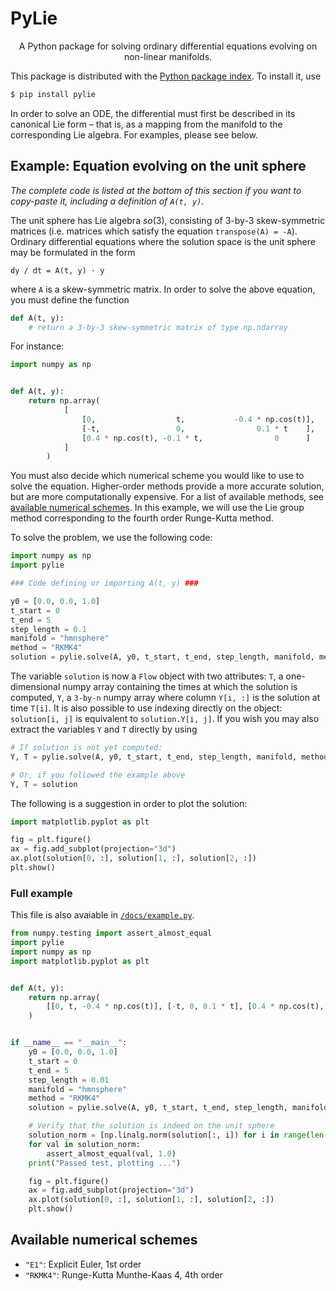 # PyLie

<p align="center">
A Python package for solving ordinary differential equations evolving on non-linear manifolds.
</p>

This package is distributed with the [Python package index](https://pypi.org/). To install it, use

```bash
$ pip install pylie
```

In order to solve an ODE, the differential must first be described in its canonical Lie form – that is, as a mapping from the manifold to the corresponding Lie algebra.
For examples, please see below.

## Example: Equation evolving on the unit sphere

_The complete code is listed at the bottom of this section if you want to copy-paste it, including a definition of `A(t, y)`._

The unit sphere has Lie algebra _so_(3), consisting of 3-by-3 skew-symmetric matrices (i.e. matrices which satisfy the equation `transpose(A) = -A`).
Ordinary differential equations where the solution space is the unit sphere may be formulated in the form

```
dy / dt = A(t, y) · y
```

where `A` is a skew-symmetric matrix.
In order to solve the above equation, you must define the function

```py
def A(t, y):
    # return a 3-by-3 skew-symmetric matrix of type np.ndarray
```

For instance:

```py
import numpy as np


def A(t, y):
    return np.array(
            [
                [0,                  t,           -0.4 * np.cos(t)],
                [-t,                 0,                0.1 * t    ],
                [0.4 * np.cos(t), -0.1 * t,                0      ]
            ]
        )
```

You must also decide which numerical scheme you would like to use to solve the equation.
Higher-order methods provide a more accurate solution, but are more computationally expensive.
For a list of available methods, see [available numerical schemes](#Available-numerical-schemes).
In this example, we will use the Lie group method corresponding to the fourth order Runge-Kutta method.

To solve the problem, we use the following code:

```py
import numpy as np
import pylie

### Code defining or importing A(t, y) ###

y0 = [0.0, 0.0, 1.0]
t_start = 0
t_end = 5
step_length = 0.1
manifold = "hmnsphere"
method = "RKMK4"
solution = pylie.solve(A, y0, t_start, t_end, step_length, manifold, method)
```

The variable `solution` is now a `Flow` object with two attributes: `T`, a one-dimensional numpy array containing the times at which the solution is computed, `Y`, a `3-by-n` numpy array where column `Y[i, :]` is the solution at time `T[i]`.
It is also possible to use indexing directly on the object: `solution[i, j]` is equivalent to `solution.Y[i, j]`.
If you wish you may also extract the variables `Y` and `T` directly by using

```py
# If solution is not yet computed:
Y, T = pylie.solve(A, y0, t_start, t_end, step_length, manifold, method)

# Or, if you followed the example above
Y, T = solution
```

The following is a suggestion in order to plot the solution:

```py
import matplotlib.pyplot as plt

fig = plt.figure()
ax = fig.add_subplot(projection="3d")
ax.plot(solution[0, :], solution[1, :], solution[2, :])
plt.show()
```

### Full example

This file is also avaiable in [`/docs/example.py`](/docs/example.py).

```py
from numpy.testing import assert_almost_equal
import pylie
import numpy as np
import matplotlib.pyplot as plt


def A(t, y):
    return np.array(
        [[0, t, -0.4 * np.cos(t)], [-t, 0, 0.1 * t], [0.4 * np.cos(t), -0.1 * t, 0]]
    )


if __name__ == "__main__":
    y0 = [0.0, 0.0, 1.0]
    t_start = 0
    t_end = 5
    step_length = 0.01
    manifold = "hmnsphere"
    method = "RKMK4"
    solution = pylie.solve(A, y0, t_start, t_end, step_length, manifold, method)

    # Verify that the solution is indeed on the unit sphere
    solution_norm = [np.linalg.norm(solution[:, i]) for i in range(len(solution.T))]
    for val in solution_norm:
        assert_almost_equal(val, 1.0)
    print("Passed test, plotting ...")

    fig = plt.figure()
    ax = fig.add_subplot(projection="3d")
    ax.plot(solution[0, :], solution[1, :], solution[2, :])
    plt.show()

```

## Available numerical schemes

- `"E1"`: Explicit Euler, 1st order
- `"RKMK4"`: Runge-Kutta Munthe-Kaas 4, 4th order
